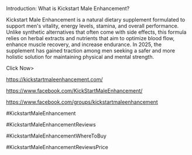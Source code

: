 Introduction: What is Kickstart Male Enhancement?

Kickstart Male Enhancement is a natural dietary supplement formulated to support men's vitality, energy levels, stamina, and overall performance. Unlike synthetic alternatives that often come with side effects, this formula relies on herbal extracts and nutrients that aim to optimize blood flow, enhance muscle recovery, and increase endurance. In 2025, the supplement has gained traction among men seeking a safer and more holistic solution for maintaining physical and mental strength.

Click Now>

https://kickstartmaleenhancement.com/

https://www.facebook.com/KickStartMaleEnhancement/

https://www.facebook.com/groups/kickstartmaleenhancement

#KickstartMaleEnhancement

#KickstartMaleEnhancementReviews

#KickstartMaleEnhancementWhereToBuy

#KickstartMaleEnhancementReviewsPrice

